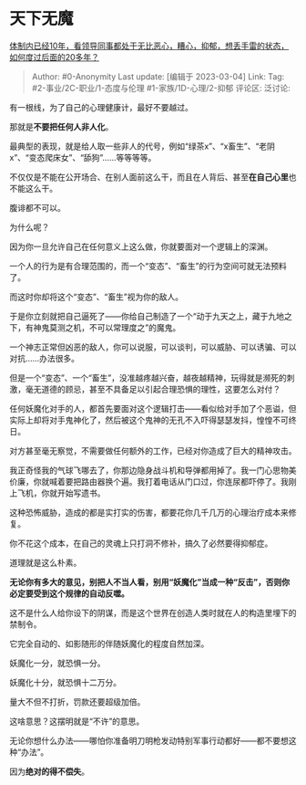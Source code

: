 # 天下无魔
[体制内已经10年，看领导同事都处于无比恶心，糟心，抑郁，想丢手雷的状态，如何度过后面的20多年？](https://www.zhihu.com/question/586382932/answer/2921257434)

> Author: #0-Anonymity
> Last update: [编辑于 2023-03-04]
> Link:
> Tag: #2-事业/2C-职业/1-态度与伦理 #1-家族/1D-心理/2-抑郁
> 评论区:
> 泛讨论:

有一根线，为了自己的心理健康计，最好不要越过。

那就是**不要把任何人非人化**。

最典型的表现，就是给人取一些非人的代号，例如“绿茶x”、“x畜生”、“老阴x”、“变态爬床女”、“舔狗”……等等等等。

不仅仅是不能在公开场合、在别人面前这么干，而且在人背后、甚至**在自己心里**也不能这么干。

腹诽都不可以。

为什么呢？

因为你一旦允许自己在任何意义上这么做，你就要面对一个逻辑上的深渊。

一个人的行为是有合理范围的，而一个“变态”、“畜生”的行为空间可就无法预料了。

而这时你却将这个“变态”、“畜生”视为你的敌人。

于是你立刻就把自己逼死了——你给自己制造了一个“动于九天之上，藏于九地之下，有神鬼莫测之机，不可以常理度之”的魔鬼。

一个神志正常但凶恶的敌人，你可以说服，可以谈判，可以威胁、可以诱骗、可以对抗……办法很多。

但是一个“变态”、一个“畜生”，没准越疼越兴奋，越夜越精神，玩得就是濒死的刺激，毫无道德的顾忌，甚至不具备足以引起合理恐惧的理性，这要怎么对付？

任何妖魔化对手的人，都首先要面对这个逻辑打击——看似给对手加了个恶谥，但实际上却将对手鬼神化了，然后被这个鬼神的无孔不入吓得瑟瑟发抖，惶惶不可终日。

对方甚至毫无察觉，不需要做任何额外的工作，已经对你造成了巨大的精神攻击。

我正奇怪我的气球飞哪去了，你那边隐身战斗机和导弹都用掉了。我一门心思物美价廉，你就喊着要把路由器换个遍。我打着电话从门口过，你连尿都吓停了。我刚上飞机，你就开始写遗书。

这种恐怖威胁，造成的都是实打实的伤害，都要花你几千几万的心理治疗成本来修复。

你不花这个成本，在自己的灵魂上只打洞不修补，搞久了必然要得抑郁症。

道理就是这么朴素。

**无论你有多大的意见，别把人不当人看，别用“妖魔化”当成一种“反击”，否则你必定要受到这个规律的自动反噬。**

这不是什么人给你设下的阴谋，而是这个世界在创造人类时就在人的构造里埋下的禁制令。

它完全自动的、如影随形的伴随妖魔化的程度自然加深。

妖魔化一分，就恐惧一分。

妖魔化十分，就恐惧十二万分。

量大不但不打折，罚款还要超级加倍。

这啥意思？这摆明就是“不许”的意思。

无论你想什么办法——哪怕你准备明刀明枪发动特别军事行动都好——都不要想这种“办法”。

因为**绝对的得不偿失**。
